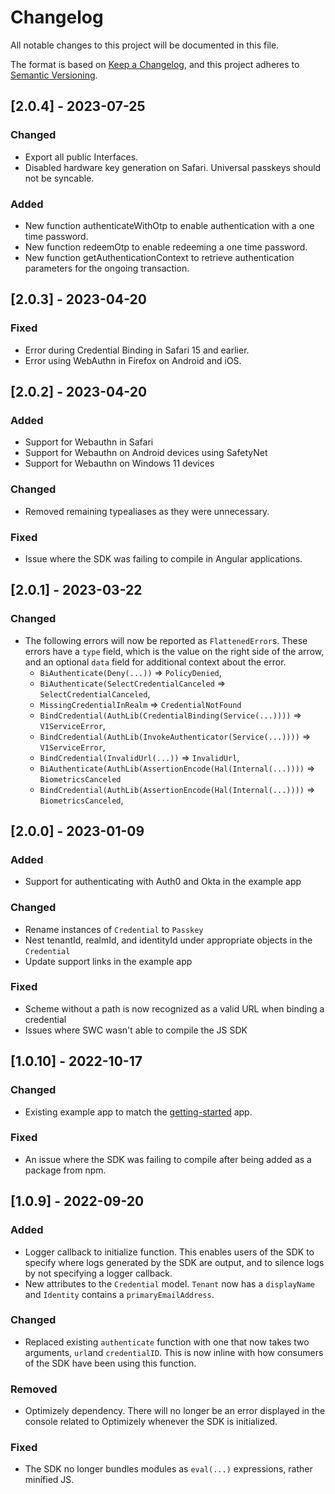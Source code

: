 # Changelog

All notable changes to this project will be documented in this file.

The format is based on [Keep a Changelog](https://keepachangelog.com/en/1.0.0/),
and this project adheres to [Semantic Versioning](https://semver.org/spec/v2.0.0.html).

## [2.0.4] - 2023-07-25

### Changed

- Export all public Interfaces.
- Disabled hardware key generation on Safari. Universal passkeys should not be syncable.

### Added

- New function authenticateWithOtp to enable authentication with a one time password.
- New function redeemOtp to enable redeeming a one time password.
- New function getAuthenticationContext to retrieve authentication parameters for the ongoing transaction.

## [2.0.3] - 2023-04-20

### Fixed

- Error during Credential Binding in Safari 15 and earlier.
- Error using WebAuthn in Firefox on Android and iOS.

## [2.0.2] - 2023-04-20

### Added

- Support for Webauthn in Safari
- Support for Webauthn on Android devices using SafetyNet
- Support for Webauthn on Windows 11 devices

### Changed

- Removed remaining typealiases as they were unnecessary.

### Fixed

- Issue where the SDK was failing to compile in Angular applications.

## [2.0.1] - 2023-03-22

### Changed

- The following errors will now be reported as `FlattenedError`s. These errors have a `type` field, which is the value on the right side of the arrow, and an optional `data` field for additional context about the error.
  - `BiAuthenticate(Deny(...))` => `PolicyDenied`,
  - `BiAuthenticate(SelectCredentialCanceled` => `SelectCredentialCanceled`,
  - `MissingCredentialInRealm` => `CredentialNotFound`
  - `BindCredential(AuthLib(CredentialBinding(Service(...))))` => `V1ServiceError`,
  - `BindCredential(AuthLib(InvokeAuthenticator(Service(...))))` => `V1ServiceError`,
  - `BindCredential(InvalidUrl(...))` => `InvalidUrl`,
  - `BiAuthenticate(AuthLib(AssertionEncode(Hal(Internal(...))))` => `BiometricsCanceled`
  - `BindCredential(AuthLib(AssertionEncode(Hal(Internal(...))))` => `BiometricsCanceled`,

## [2.0.0] - 2023-01-09

### Added

- Support for authenticating with Auth0 and Okta in the example app

### Changed

- Rename instances of `Credential` to `Passkey`
- Nest tenantId, realmId, and identityId under appropriate objects in the `Credential`
- Update support links in the example app

### Fixed

- Scheme without a path is now recognized as a valid URL when binding a credential
- Issues where SWC wasn't able to compile the JS SDK

## [1.0.10] - 2022-10-17

### Changed

- Existing example app to match the [getting-started](https://github.com/gobeyondidentity/getting-started) app.

### Fixed

- An issue where the SDK was failing to compile after being added as a package from npm.

## [1.0.9] - 2022-09-20

### Added

- Logger callback to initialize function. This enables users of the SDK to specify where logs generated by the SDK are output, and to silence logs by not specifying a logger callback.
- New attributes to the `Credential` model. `Tenant` now has a `displayName` and `Identity` contains a `primaryEmailAddress`.

### Changed

- Replaced existing `authenticate` function with one that now takes two arguments, `url`and `credentialID`. This is now inline with how consumers of the SDK have been using this function.

### Removed

- Optimizely dependency. There will no longer be an error displayed in the console related to Optimizely whenever the SDK is initialized.

### Fixed

- The SDK no longer bundles modules as `eval(...)` expressions, rather minified JS.
